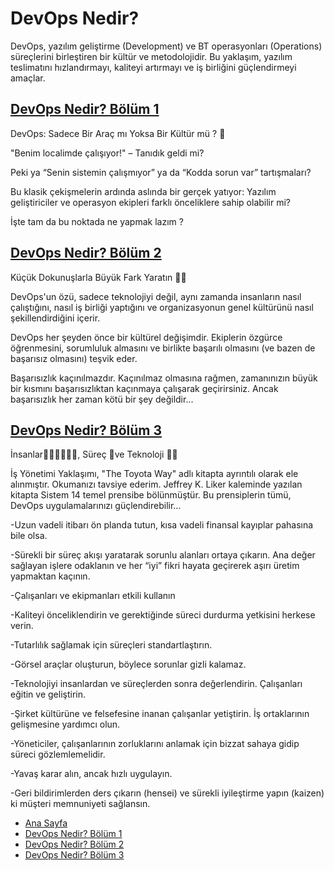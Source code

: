 # DevOps Nedir?

DevOps, yazılım geliştirme (Development) ve BT operasyonları (Operations) süreçlerini birleştiren bir kültür ve metodolojidir. Bu yaklaşım, yazılım teslimatını hızlandırmayı, kaliteyi artırmayı ve iş birliğini güçlendirmeyi amaçlar.


## [DevOps Nedir? Bölüm 1](DevOpsNedir-Bolum-1.md#DevOps-Nedir-?-Bölüm-1)
DevOps: Sadece Bir Araç mı Yoksa Bir Kültür mü ? 🚀 

"Benim localimde çalışıyor!" – Tanıdık geldi mi?

Peki ya “Senin sistemin çalışmıyor” ya da “Kodda sorun var” tartışmaları?

Bu klasik çekişmelerin ardında aslında bir gerçek yatıyor: Yazılım geliştiriciler ve operasyon ekipleri farklı önceliklere sahip olabilir mi? 

İşte tam da bu noktada ne yapmak lazım ? 

## [DevOps Nedir? Bölüm 2](DevOpsNedir-Bolum-2.md#DevOps-Nedir-?-Bölüm-2)
Küçük Dokunuşlarla Büyük Fark Yaratın 🧑‍💻

DevOps'un özü, sadece teknolojiyi değil, aynı zamanda insanların nasıl çalıştığını, nasıl iş birliği yaptığını ve organizasyonun genel kültürünü nasıl şekillendirdiğini içerir.

DevOps her şeyden önce bir kültürel değişimdir. Ekiplerin özgürce öğrenmesini, sorumluluk almasını ve birlikte başarılı olmasını (ve bazen de başarısız olmasını) teşvik eder. 

Başarısızlık kaçınılmazdır. Kaçınılmaz olmasına rağmen, zamanınızın büyük bir kısmını başarısızlıktan kaçınmaya çalışarak geçirirsiniz. Ancak başarısızlık her zaman kötü bir şey değildir... 

## [DevOps Nedir? Bölüm 3](DevOpsNedir-Bolum-3.md#DevOps-Nedir-?-Bölüm-3)
İnsanlar🏃‍♂️‍➡️🏃‍♀️‍➡️, Süreç 🧗ve Teknoloji 🧑‍💻 

İş Yönetimi Yaklaşımı, "The Toyota Way" adlı kitapta ayrıntılı olarak ele alınmıştır. Okumanızı tavsiye ederim. Jeffrey K. Liker kaleminde yazılan kitapta Sistem 14 temel prensibe bölünmüştür. Bu prensiplerin tümü, DevOps uygulamalarınızı güçlendirebilir... 

-Uzun vadeli itibarı ön planda tutun, kısa vadeli finansal kayıplar pahasına bile olsa.

-Sürekli bir süreç akışı yaratarak sorunlu alanları ortaya çıkarın.
Ana değer sağlayan işlere odaklanın ve her “iyi” fikri hayata geçirerek aşırı üretim yapmaktan kaçının.

-Çalışanları ve ekipmanları etkili kullanın

-Kaliteyi önceliklendirin ve gerektiğinde süreci durdurma yetkisini herkese verin.

-Tutarlılık sağlamak için süreçleri standartlaştırın.

-Görsel araçlar oluşturun, böylece sorunlar gizli kalamaz.

-Teknolojiyi insanlardan ve süreçlerden sonra değerlendirin.
Çalışanları eğitin ve geliştirin.

-Şirket kültürüne ve felsefesine inanan çalışanlar yetiştirin.
İş ortaklarının gelişmesine yardımcı olun.

-Yöneticiler, çalışanlarının zorluklarını anlamak için bizzat sahaya gidip süreci gözlemlemelidir.

-Yavaş karar alın, ancak hızlı uygulayın.

-Geri bildirimlerden ders çıkarın (hensei) ve sürekli iyileştirme yapın (kaizen) ki müşteri memnuniyeti sağlansın.

* [Ana Sayfa](/)
* [DevOps Nedir? Bölüm 1](DevOpsNedir-Bolum-1.md)
* [DevOps Nedir? Bölüm 2](DevOpsNedir-Bolum-2.md)
* [DevOps Nedir? Bölüm 3](DevOpsNedir-Bolum-3.md)






